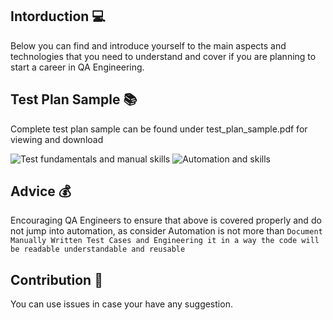 ## Intorduction :computer:
Below you can find and introduce yourself to the main aspects and technologies that you need to understand and cover if you are planning to start a career in QA Engineering.

## Test Plan Sample :books:
Complete test plan sample can be found under test_plan_sample.pdf for viewing and download 

![Test fundamentals and manual skills](https://i.imgur.com/yuSgHTQ.png)
![Automation and skills](https://i.imgur.com/1gpOhad.png)


## Advice :moneybag:
Encouraging QA Engineers to ensure that above is covered properly and do not jump into automation, as consider Automation is not more than `Document Manually Written Test Cases and Engineering it in a way the code will be readable understandable and reusable`



## Contribution :raised_hands:
You can use issues in case your have any suggestion.


